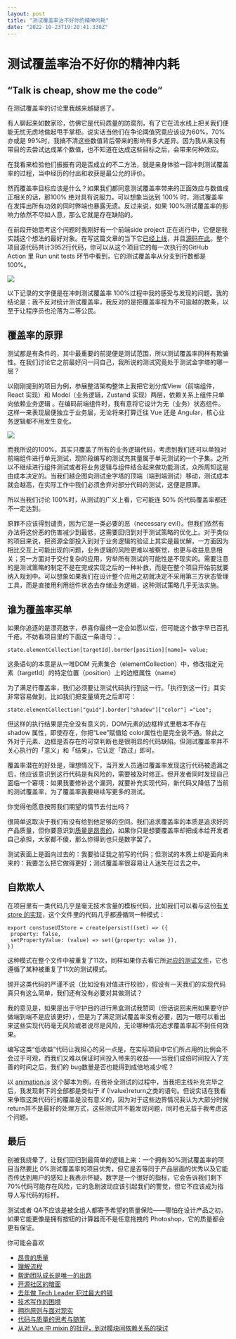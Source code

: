 ```yaml
---
layout: post
title: "测试覆盖率治不好你的精神内耗"
date: "2022-10-23T19:20:41.338Z"
---
```

测试覆盖率治不好你的精神内耗
==============

“Talk is cheap, show me the code”
---------------------------------

在测试覆盖率的讨论里我越来越疑惑了。

有人聊起来如数家珍，仿佛它是代码质量的防腐剂，有了它在流水线上把关我们便能无忧无虑地做起甩手掌柜。说实话当他们在争论阈值究竟应该设为60%，70% 亦或是 99%时，我搞不清这些数值背后带来的影响有多大差异。因为我从来没有带目的去尝试达成某个数值，也不知道在达成这些目标之后，会带来何种效应。

在我看来检验他们振振有词是否成立的不二方法，就是亲身体验一回冲刺测试覆盖率的过程，当中经历的付出和收获是最公允的评价。

然而覆盖率目标应该是什么？如果我们都同意测试覆盖率带来的正面效应与数值成正相关的话，那100% 绝对具有说服力。可以想象当达到 100% 时，测试覆盖率在发挥出所有功效的同时弊端也暴露无遗。反过来说，如果 100%测试覆盖率的影响力依然不尽如人意，那么它就是存在缺陷的。

在前段开始思考这个问题时我刚好有一个前端side project 正在进行中，它便是我实践这个想法的最好对象。在写这篇文章的当下它[已经上线](https://cssgui.com)，并且[源码在此](https://github.com/hh54188/cssgui)。整个项目源代码共计3952行代码，你可以从这个项目它的每一次执行的GitHub Action 里 Run unit tests 环节中看到，它的测试覆盖率从分支到行数都是 100%。

![](https://img2022.cnblogs.com/blog/138155/202210/138155-20221024001921781-819987495.png)

以下记录的文字便是在冲刺测试覆盖率 100%过程中我的感受与发现的问题。我的结论是：我不反对统计测试覆盖率，我反对的是把覆盖率视为不可逾越的教条，以至于让程序员也沦落为二等公民。

覆盖率的原罪
------

测试都是有条件的，其中最重要的前提便是测试范围，所以测试覆盖率同样有欺骗性。在我们讨论它之前最好问一问自己，我所说的测试究竟处于测试金字塔的哪一层？

以刚刚提到的项目为例，参展整洁架构整体上我把它划分成View（前端组件，React 实现）和 Model（业务逻辑，Zustand 实现）两层，依赖关系上组件只单向依赖业务逻辑 。在编码前端组件时，我有意将它设计为无（业务）状态组件。这样一来表现层便独立于业务层，无论将来打算迁往 Vue 还是 Angular，核心业务逻辑都不用发生变化。

![](https://img2022.cnblogs.com/blog/138155/202210/138155-20221024001906845-2119050882.jpg)

而我所说的100%，其实只覆盖了所有的业务逻辑代码，考虑到我们还可以单独对前端组件进行单元测试，现阶段编写的测试充其量属于单元测试的一个子集。之所以不继续进行组件测试或者将业务逻辑与组件结合起来做功能测试，众所周知这是由成本决定的。当我们越企图向测试金字塔的顶端（端到端测试）移动，测试成本就会越高，在实际工作中我们必须舍弃对部分代码的测试，这便是原罪。

所以当我们讨论 100%时，从测试的广义上看，它可能连 50% 的代码覆盖率都还不一定达到。

原罪不应该得到谴责，因为它是一类必要的恶（necessary evil）。但我们依然有办法将这份恶的伤害减少到最低，这需要回归到对于测试策略的优化上。对于类似的项目来说，把资源全部投入到对于业务逻辑的验证上其实是最优解，一方面因为相比交互上可能出现的问题，业务逻辑的风险更难以被察觉，也更与收益息息相关；另一方面对于交付复杂的应用，穷举所有测试的可能性是不现实的。需要注意的是测试策略的制定不是在完成实现之后的一种补救，而是在整个项目开始前就要纳入规划中。可以想象如果我们在设计整个应用之初就决定不采用第三方状态管理工具，而是直接用利用组件状态去存储业务逻辑，这种测试策略几乎无法实施。

谁为覆盖率买单
-------

如果你追逐的是漂亮数字，恭喜你最终一定会如愿以偿，但可能这个数字早已百孔千疮。不妨看项目里的下面这一条语句：。

    state.elementCollection[targetId].border[position][name]= value;
    

这条语句的本意是从一堆DOM 元素集合（elementCollection）中，修改指定元素（targetId）的特定位置（position）上的边框属性（name）

为了满足行覆盖率，我们必须要让测试代码执行到这一行。「执行到这一行」其实非常容易做到，比如我们把变量填充之后即可：

    state.elementCollection["guid"].border["shadow"]["color"] ="Lee";
    

但这样的执行结果是完全没有意义的，DOM元素的边框样式里根本不存在 shadow 属性，即使存在，你把“Lee”赋值给 color属性也是完全说不通。除此之外对于元素、边框是否存在的可空判断也是很明显的代码缺陷。但测试覆盖率并不关心执行的「意义」和「结果」，它认定「路过」即可。

覆盖率潜在的好处是，理想情况下，当开发人员通过覆盖率发现这行代码被遗漏之后，他应该意识到这行代码是有风险的，需要被及时修正。但开发者同时发现自己面临一个窘境：如果我要修补这个漏洞，就要补充实现代码，新代码又降低了当前的测试覆盖率，为了覆盖率我要继续写更多的测试。

你觉得他愿意按照我们期望的情节去付出吗？

很简单这取决于我们有没有给到他足够的空间。我们追求覆盖率的本质是追求好的产品质量，但你要意识到[质量是昂贵的](https://www.v2think.com/expensive-software-quality)，如果你只是想要覆盖率却把成本给开发者自己承担，大家都不傻，那么你得到也只是数字罢了。

测试表面上是面向过去的：我要验证我之前写的代码；但测试的本质上却是面向未来的：我要怎么把它做得更好；测试覆盖率很容易让人迷失在过去之中。

自欺欺人
----

在项目里有一类代码几乎是毫无技术含量的模板代码，比如我们可以看与这份[有关 store 的实现](https://github.com/hh54188/cssgui/blob/master/src/store/ui.js)，这个文件里的代码几乎都遵循同一种模式：

    export constuseUIStore = create(persist((set) => ({
     property: false,
     setPropertyValue: (value) => set({property: value }),
    })
    

这种模式在整个文件中被重复了11次，同样如果你去看它所[对应的测试文件](https://github.com/hh54188/cssgui/blob/master/src/store/ui.spec.js)，它也遵循了某种被重复了11次的测试模式。

抛开这类代码的严谨不说（比如没有对值进行校验），假设有一天我们的实现代码真只有这么简单，我们还有没有必要对其做测试？

我的意见是，如果是出于守护目的进行黑盒测试我赞同（但话说回来用如果要守护做端到端不是应该更好），但是为了满足测试覆盖率没有必要，因为一眼可以看出来这些实现代码毫无风险或者说尽是风险，无论哪种情况追求覆盖率起不到任何效果。

编写这类“低收益”代码让我担心的另一点是，在实际项目中它们所占用的比例会不会过于可观，而我们又难以保证时间投入带来的收益——当我们成倍时间投入了完善的时间之后，我们的 bug数量是否也能得到成倍地减少呢？

以 [animation.js](https://github.com/hh54188/cssgui/blob/master/src/store/core-helpers/animation.js) 这个脚本为例，在我补全测试的过程中，当我把主线补充完毕之后，我发现剩下的全部都是类似于 if (!value)return之类的语句。但说实话在我看来争取这类代码行的覆盖是没有意义的，因为对于这些边界情况我认为大部分时候 return并不是最好的处理方式，这些测试并不能发现问题，同时也无益于我考虑这个问题。

最后
--

别被我绕晕了，让我们回归到最简单的逻辑上来：一个拥有30%测试覆盖率的项目当然要比 0%测试覆盖率的项目优秀，但它是否等同于产品层面的优秀以及它能否传达到用户的感知上我表示怀疑。数字是一个很好的指标，它会告诉我们剩下 70%代码可能存在风险，它的急剧波动应该引起我们的警觉，但它不应该成为指导人写代码的标杆。

测试或者 QA不应该是被全组人都寄予希望的质量保险——哪怕在设计产品之初，如果它能更像是拥有按钮的计算器而不是任意拖拽的 Photoshop，它的质量都会更有保证。

你可能会喜欢

*   [昂贵的质量](https://www.v2think.com/expensive-software-quality)
*   [理解流程](https://www.v2think.com/understanding-process)
*   [帮助团队成长是唯一的出路](https://www.v2think.com/what-is-leadership)
*   [开源社区的暗面](https://www.v2think.com/darkside-of-the-opensource)
*   [去年做 Tech Leader 犯过最大的错](https://www.v2think.com/tech-leader-mistake)
*   [技术写作的困境](https://www.v2think.com/stuck-in-technical-writing)
*   [拥抱原则与面对现实](https://www.v2think.com/principles-and-facts)
*   [代码与质量的思考与随笔](https://www.v2think.com/think-about-good-code)
*   [从对 Vue 中 mixin 的批评，到对模块间依赖关系的探讨](https://www.v2think.com/vue-mixin-module-dependency)